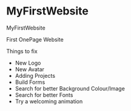 # MyFirstWebsite
MyFirstWebsite

First OnePage Website

Things to fix 

- New Logo
- New Avatar
- Adding Projects
- Build Forms
- Search for better Background Colour/Image
- Search for better Fonts
- Try a welcoming animation

